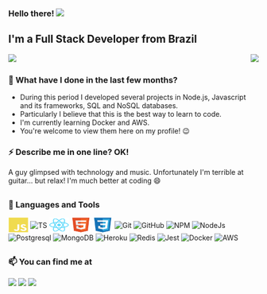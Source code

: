 ### Hello there! <img src="https://github.com/TheDudeThatCode/TheDudeThatCode/blob/master/Assets/Hi.gif" width="24" />

<h2>I'm a Full Stack Developer from Brazil</h2>

<img align="right" height="180em" src="https://github-readme-stats.vercel.app/api/top-langs/?username=lucasdosualdo&layout=compact&theme=tokyonight"/>

<img src="https://github-readme-stats.vercel.app/api/?username=lucasdosualdo&show_icons=true&title_color=7159c1&text_color=b1b2ae&bg_color=00000000&hide_border=true&icon_color=7159c1&hide_title=true&count_private=true" />

### 🌱 What have I done in the last few months? 

- During this period I developed several projects in Node.js, Javascript and its frameworks, SQL and NoSQL databases.
- Particularly I believe that this is the best way to learn to code.
- I'm currently learning Docker and AWS.
- You're welcome to view them here on my profile! 😉

### ⚡ Describe me in one line? OK! 

A guy glimpsed with technology and music. Unfortunately I'm terrible at guitar... but relax! I'm much better at coding 😄

##
### 👾 Languages and Tools
<div style="display: inline_block;">
  <img align="center" alt="Js" height="30" width="40" src="https://raw.githubusercontent.com/devicons/devicon/master/icons/javascript/javascript-plain.svg" />
  <img align="center" alt="TS" height="30" width="40" src="https://cdn.jsdelivr.net/gh/devicons/devicon/icons/typescript/typescript-plain.svg" />
  <img align="center" alt="React" height="30" width="40" src="https://raw.githubusercontent.com/devicons/devicon/master/icons/react/react-original.svg" />
  <img align="center" alt="HTML" height="30" width="40" src="https://raw.githubusercontent.com/devicons/devicon/master/icons/html5/html5-original.svg" />
  <img align="center" alt="CSS" height="30" width="40" src="https://raw.githubusercontent.com/devicons/devicon/master/icons/css3/css3-original.svg" />
  <img align="center" alt="Git" height="30" width="40" src="https://cdn.jsdelivr.net/gh/devicons/devicon/icons/git/git-original.svg" />
  <img align="center" alt="GitHub" height="30" width="40" src="https://cdn.jsdelivr.net/gh/devicons/devicon/icons/github/github-original.svg" />
  <img align="center" alt="NPM" height="30" width="40" src="https://cdn.jsdelivr.net/gh/devicons/devicon/icons/npm/npm-original-wordmark.svg" />
  <img align="center" alt="NodeJs" height="30" width="40" src="https://cdn.jsdelivr.net/gh/devicons/devicon/icons/nodejs/nodejs-original.svg" />
  <img align="center" alt="Postgresql" height="30" width="40" src="https://cdn.jsdelivr.net/gh/devicons/devicon/icons/postgresql/postgresql-plain-wordmark.svg" />
  <img align="center" alt="MongoDB" height="30" width="40" src="https://cdn.jsdelivr.net/gh/devicons/devicon/icons/mongodb/mongodb-original-wordmark.svg" />
  <img align="center" alt="Heroku" height="30" width="40" src="https://cdn.jsdelivr.net/gh/devicons/devicon/icons/heroku/heroku-plain-wordmark.svg" />
  <img align="center" alt="Redis" height="30" width="40" src="https://cdn.jsdelivr.net/gh/devicons/devicon/icons/redis/redis-plain-wordmark.svg" />
  <img align="center" alt="Jest" height="30" width="40" src="https://cdn.jsdelivr.net/gh/devicons/devicon/icons/jest/jest-plain.svg" />
  <img align="center" alt="Docker" height="30" width="40" src="https://cdn.jsdelivr.net/gh/devicons/devicon/icons/docker/docker-plain-wordmark.svg" />
  <img align="center" alt="AWS" height="30" width="40" src="https://cdn.jsdelivr.net/gh/devicons/devicon/icons/amazonwebservices/amazonwebservices-original.svg" />
</div>

##
### 📫 You can find me at
<div> 
  <a href="https://www.instagram.com/lucasdosualdo/" target="_blank"><img src="https://img.shields.io/badge/-Instagram-%23E4405F?style=for-the-badge&logo=instagram&logoColor=white" target="_blank"></a>
  <a href = "mailto:lucasdosualdo@gmail.com"><img src="https://img.shields.io/badge/-Gmail-%23333?style=for-the-badge&logo=gmail&logoColor=white" target="_blank"></a>
  <a href="https://www.linkedin.com/in/lucasdosualdo/" target="_blank"><img src="https://img.shields.io/badge/-LinkedIn-%230077B5?style=for-the-badge&logo=linkedin&logoColor=white" target="_blank"></a>  
</div>



